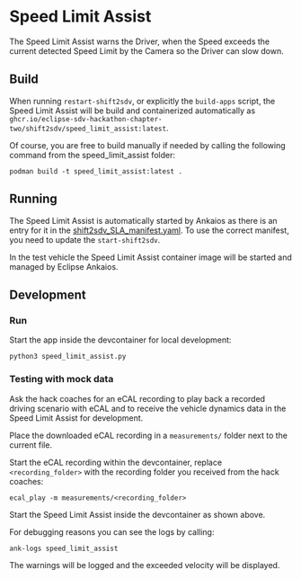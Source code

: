 # Speed Limit Assist

The Speed Limit Assist warns the Driver, when the Speed exceeds the current detected Speed Limit by the Camera so the Driver can slow down.

## Build

When running `restart-shift2sdv`, or explicitly the `build-apps` script, the Speed Limit Assist will be build and containerized automatically as `ghcr.io/eclipse-sdv-hackathon-chapter-two/shift2sdv/speed_limit_assist:latest`.

Of course, you are free to build manually if needed by calling the following command from the speed_limit_assist folder:

```shell
podman build -t speed_limit_assist:latest .
```

## Running

The Speed Limit Assist is automatically started by Ankaios as there is an entry for it in the [shift2sdv_SLA_manifest.yaml](shift2sdv_SLA_manifest.yaml). To use the correct manifest, you need to update the `start-shift2sdv`.

In the test vehicle the Speed Limit Assist container image will be started and managed by Eclipse Ankaios.

## Development

### Run

Start the app inside the devcontainer for local development:

```shell
python3 speed_limit_assist.py
```

### Testing with mock data

Ask the hack coaches for an eCAL recording to play back a recorded driving scenario with eCAL and to receive the vehicle dynamics data in the Speed Limit Assist for development.

Place the downloaded eCAL recording in a `measurements/` folder next to the current file.

Start the eCAL recording within the devcontainer, replace `<recording_folder>` with the recording folder you received from the hack coaches:

```shell
ecal_play -m measurements/<recording_folder>
```

Start the Speed Limit Assist inside the devcontainer as shown above.

For debugging reasons you can see the logs by calling:

```shell
ank-logs speed_limit_assist
```

The warnings will be logged and the exceeded velocity will be displayed.

